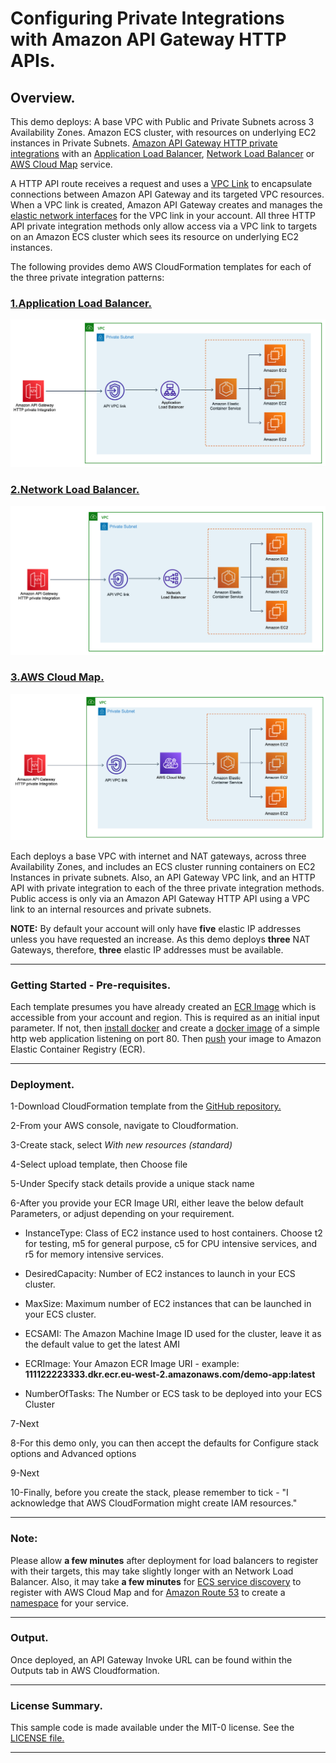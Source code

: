 # Configuring Private Integrations with Amazon API Gateway HTTP APIs.

## Overview.
This demo deploys: 
A base VPC with Public and Private Subnets across 3 Availability Zones.
Amazon ECS cluster, with resources on underlying EC2 instances in Private Subnets.
[Amazon API Gateway HTTP private integrations](https://docs.aws.amazon.com/apigateway/latest/developerguide/http-api-develop-integrations-private.html) with an [Application Load Balancer](https://docs.aws.amazon.com/elasticloadbalancing/latest/application/introduction.html), [Network Load Balancer](https://docs.aws.amazon.com/elasticloadbalancing/latest/network/introduction.html) or [AWS Cloud Map](https://aws.amazon.com/cloud-map/) service.  

A HTTP API route receives a request and uses a [VPC Link](https://docs.aws.amazon.com/apigateway/latest/developerguide/http-api-vpc-links.html) to encapsulate connections between Amazon API Gateway and its targeted VPC resources. When a VPC link is created, Amazon API Gateway creates and manages the [elastic network interfaces](https://docs.aws.amazon.com/AWSEC2/latest/UserGuide/using-eni.html) for the VPC link in your account. All three HTTP API private integration methods only allow access via a VPC link to targets on an Amazon ECS cluster which sees its resource on underlying EC2 instances.  

The following provides demo AWS CloudFormation templates for each of the three private integration patterns:  

### [1.Application Load Balancer.](https://github.com/aws-samples/aws-apigw-http-api-private--integrations/blob/main/templates/APIGW-HTTP-private-integration-ALB-ecs.yml)
[![alb](images/alb.png)](https://github.com/aws-samples/aws-apigw-http-api-private--integrations/blob/main/templates/APIGW-HTTP-private-integration-ALB-ecs.yml)

### [2.Network Load Balancer.](https://github.com/aws-samples/aws-apigw-http-api-private--integrations/blob/main/templates/APIGW-HTTP-private-integration-NLB-ecs.yml)
[![alb](images/nlb.png)](https://github.com/aws-samples/aws-apigw-http-api-private--integrations/blob/main/templates/APIGW-HTTP-private-integration-NLB-ecs.yml)

### [3.AWS Cloud Map.](https://github.com/aws-samples/aws-apigw-http-api-private--integrations/blob/main/templates/APIGW-HTTP-private-integration-AWS-Cloudmap-ecs.yml)
[![alb](images/cloudmap.png)](https://github.com/aws-samples/aws-apigw-http-api-private--integrations/blob/main/templates/APIGW-HTTP-private-integration-AWS-Cloudmap-ecs.yml)

Each deploys a base VPC with internet and NAT gateways, across three Availability Zones, and includes an ECS cluster running containers on EC2 Instances in private subnets. Also, an API Gateway VPC link, and an HTTP API with private integration to each of the three private integration methods. Public access is only via an Amazon API Gateway HTTP API using a VPC link to an internal resources and private subnets.

**NOTE:** By default your account will only have **five** elastic IP addresses unless you have requested an increase. As this demo deploys **three** NAT Gateways, therefore, **three** elastic IP addresses must be available.  

- - -
### Getting Started - Pre-requisites.
Each template presumes you have already created an [ECR Image](https://docs.aws.amazon.com/AmazonECR/latest/userguide/what-is-ecr.html) which is accessible from your account and region. This is required as an initial input parameter. If not, then [install docker](https://docs.aws.amazon.com/AmazonECS/latest/developerguide/docker-basics.html) and create a [docker image](https://docs.aws.amazon.com/AmazonECS/latest/developerguide/docker-basics.html#docker-basics-create-image) of a simple http web application listening on port 80. Then [push](https://docs.aws.amazon.com/AmazonECS/latest/developerguide/docker-basics.html#use-ecr) your image to Amazon Elastic Container Registry (ECR).  

- - -
### Deployment.
1-Download CloudFormation template from the [GitHub repository.](https://github.com/aws-samples/aws-apigw-http-api-private--integrations/tree/main/templates)

2-From your AWS console, navigate to Cloudformation.

3-Create stack, select *With new resources (standard)*

4-Select upload template, then Choose file

5-Under Specify stack details provide a unique stack name

6-After you provide your ECR Image URI, either leave the below default Parameters, or adjust depending on your requirement.

- InstanceType: Class of EC2 instance used to host containers. Choose t2 for testing, m5 for general purpose, c5 for CPU intensive services, and r5 for memory intensive services.

- DesiredCapacity: Number of EC2 instances to launch in your ECS cluster.

- MaxSize: Maximum number of EC2 instances that can be launched in your ECS cluster.

- ECSAMI: The Amazon Machine Image ID used for the cluster, leave it as the default value to get the latest AMI

- ECRImage: Your Amazon ECR Image URI - example: **111122223333.dkr.ecr.eu-west-2.amazonaws.com/demo-app:latest**

- NumberOfTasks: The Number or ECS task to be deployed into your ECS Cluster

7-Next

8-For this demo only, you can then accept the defaults for Configure stack options and Advanced options

9-Next

10-Finally, before you create the stack, please remember to tick - "I acknowledge that AWS CloudFormation might create IAM resources."  

- - -
### Note: 
Please allow **a few minutes** after deployment for load balancers to register with their targets, this may take slightly longer with an Network Load Balancer.
Also, it may take **a few minutes** for [ECS service discovery](https://docs.aws.amazon.com/AmazonECS/latest/developerguide/service-discovery.html) to register with AWS Cloud Map and for [Amazon Route 53](https://aws.amazon.com/route53/) to create a [namespace](https://docs.aws.amazon.com/cloud-map/latest/dg/working-with-namespaces.html) for your service.  

- - -
### Output. 
Once deployed, an API Gateway Invoke URL can be found within the Outputs tab in AWS Cloudformation.  

- - -
### License Summary.
This sample code is made available under the MIT-0 license. See the [LICENSE file.](https://github.com/aws-samples/aws-apigw-http-api-private--integrations/blob/main/LICENSE)  

- - -
